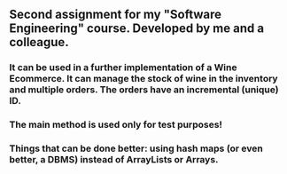 ## Second assignment for my "Software Engineering" course. Developed by me and a colleague.
### It can be used in a further implementation of a Wine Ecommerce. It can manage the stock of wine in the inventory and multiple orders. The orders have an incremental (unique) ID.
### The main method is used only for test purposes!
### Things that can be done better: using hash maps (or even better, a DBMS) instead of ArrayLists or Arrays.
